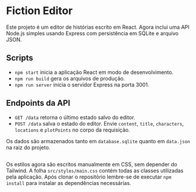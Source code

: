 # Fiction Editor

Este projeto é um editor de histórias escrito em React. Agora inclui uma API Node.js simples usando Express com persistência em SQLite e arquivo JSON.

## Scripts

- `npm start` inicia a aplicação React em modo de desenvolvimento.
- `npm run build` gera os arquivos de produção.
- `npm run server` inicia o servidor Express na porta 3001.

## Endpoints da API

- `GET /data` retorna o último estado salvo do editor.
- `POST /data` salva o estado do editor. Envie `content`, `title`, `characters`, `locations` e `plotPoints` no corpo da requisição.

Os dados são armazenados tanto em `database.sqlite` quanto em `data.json` na raiz do projeto.

##
Os estilos agora são escritos manualmente em CSS, sem depender do Tailwind. A
folha `src/styles/main.css` contém todas as classes utilizadas pela aplicação.
Após clonar o repositório lembre-se de executar `npm install` para instalar as
dependências necessárias.